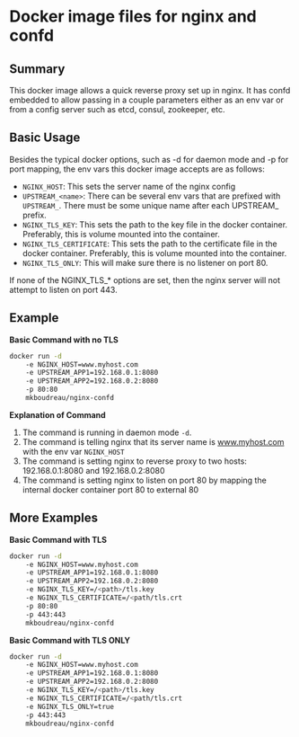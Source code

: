# Docker image files for nginx and confd

## Summary
This docker image allows a quick reverse proxy set up in nginx. It has confd embedded to allow passing in a couple parameters either as an env var or from a config server such as etcd, consul, zookeeper, etc.

## Basic Usage
Besides the typical docker options, such as -d for daemon mode and -p for port mapping, the env vars this docker image accepts are as follows:
- `NGINX_HOST`: This sets the server name of the nginx config
- `UPSTREAM_<name>`: There can be several env vars that are prefixed with `UPSTREAM_`. There must be some unique name after each UPSTREAM_ prefix.
- `NGINX_TLS_KEY`: This sets the path to the key file in the docker container. Preferably, this is volume mounted into the container.
- `NGINX_TLS_CERTIFICATE`: This sets the path to the certificate file in the docker container. Preferably, this is volume mounted into the container.
- `NGINX_TLS_ONLY`: This will make sure there is no listener on port 80.

If none of the NGINX_TLS_* options are set, then the nginx server will not attempt to listen on port 443. 

## Example

**Basic Command with no TLS**

```bash
docker run -d 
    -e NGINX_HOST=www.myhost.com 
    -e UPSTREAM_APP1=192.168.0.1:8080 
    -e UPSTREAM_APP2=192.168.0.2:8080 
    -p 80:80 
    mkboudreau/nginx-confd
```

**Explanation of Command**

1. The command is running in daemon mode `-d`.
2. The command is telling nginx that its server name is www.myhost.com with the env var `NGINX_HOST`
3. The command is setting nginx to reverse proxy to two hosts: 192.168.0.1:8080 and 192.168.0.2:8080
4. The command is setting nginx to listen on port 80 by mapping the internal docker container port 80 to external 80

## More Examples

**Basic Command with TLS**

```bash
docker run -d 
    -e NGINX_HOST=www.myhost.com 
    -e UPSTREAM_APP1=192.168.0.1:8080 
    -e UPSTREAM_APP2=192.168.0.2:8080 
    -e NGINX_TLS_KEY=/<path>/tls.key 
    -e NGINX_TLS_CERTIFICATE=/<path/tls.crt 
    -p 80:80 
    -p 443:443
    mkboudreau/nginx-confd
```

**Basic Command with TLS ONLY**

```bash
docker run -d 
    -e NGINX_HOST=www.myhost.com 
    -e UPSTREAM_APP1=192.168.0.1:8080 
    -e UPSTREAM_APP2=192.168.0.2:8080 
    -e NGINX_TLS_KEY=/<path>/tls.key 
    -e NGINX_TLS_CERTIFICATE=/<path/tls.crt 
    -e NGINX_TLS_ONLY=true
    -p 443:443
    mkboudreau/nginx-confd
```
